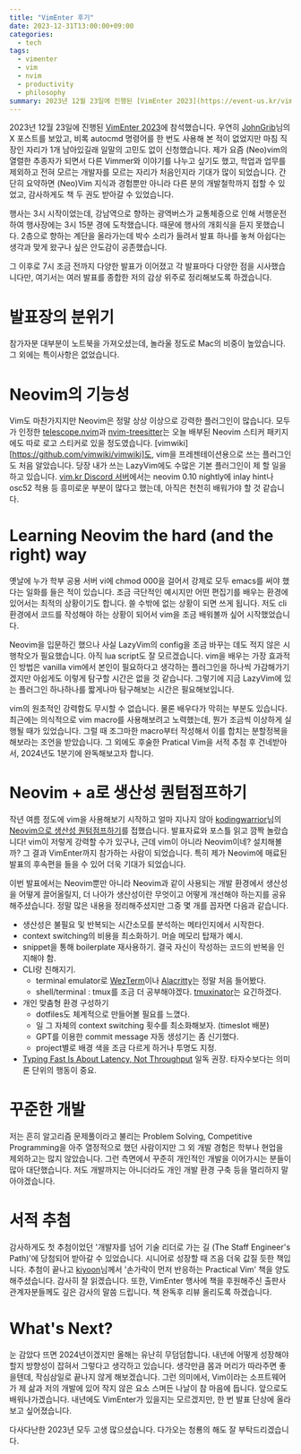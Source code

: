 ```yaml
---
title: "VimEnter 후기"
date: 2023-12-31T13:00:00+09:00
categories:
  - tech
tags:
  - vimenter
  - vim
  - nvim
  - productivity
  - philosophy
summary: 2023년 12월 23일에 진행된 [VimEnter 2023](https://event-us.kr/vim/event/74978)에 참석했습니다.
---
```


2023년 12월 23일에 진행된 [VimEnter 2023](https://event-us.kr/vim/event/74978)에 참석했습니다.
우연히 [JohnGrib](https://johngrib.github.io/)님의 X 포스트를 보았고, 비록 autocmd 명령어를 한 번도 사용해 본 적이 없었지만 마침 직장인 자리가 1개 남아있길래 일말의 고민도 없이 신청했습니다. 제가 요즘 (Neo)vim의 열렬한 추종자가 되면서 다른 Vimmer와 이야기를 나누고 싶기도 했고, 학업과 업무를 제외하고 전혀 모르는 개발자를 모르는 자리가 처음인지라 기대가 많이 되었습니다. 간단히 요약하면 (Neo)Vim 지식과 경험뿐만 아니라 다른 분의 개발철학까지 접할 수 있었고, 감사하게도 책 두 권도 받아갈 수 있었습니다.

행사는 3시 시작이었는데, 강남역으로 향하는 광역버스가 교통체증으로 인해 서행운전하여 행사장에는 3시 15분 경에 도착했습니다. 때문에 행사의 개회식을 듣지 못했습니다. 2층으로 향하는 계단을 올라가는데 박수 소리가 들려서 발표 하나를 놓쳐 아쉽다는 생각과 맞게 왔구나 싶은 안도감이 공존했습니다.

그 이후로 7시 조금 전까지 다양한 발표가 이어졌고 각 발표마다 다양한 점을 시사했습니다만, 여기서는 여러 발표를 종합한 저의 감상 위주로 정리해보도록 하겠습니다.

# 발표장의 분위기
참가자분 대부분이 노트북을 가져오셨는데, 놀라울 정도로 Mac의 비중이 높았습니다. 그 외에는 특이사항은 없었습니다.

# Neovim의 기능성
Vim도 마찬가지지만 Neovim은 정말 상상 이상으로 강력한 플러그인이 많습니다. 모두가 인정한 [telescope.nvim](https://github.com/nvim-telescope/telescope.nvim)과 [nvim-treesitter](https://github.com/nvim-treesitter/nvim-treesitter)는 오늘 배부된 Neovim 스티커 패키지에도 따로 로고 스티커로 있을 정도였습니다. [vimwiki][https://github.com/vimwiki/vimwiki]도, vim을 프레젠테이션용으로 쓰는 플러그인도 처음 알았습니다. 당장 내가 쓰는 LazyVim에도 수많은 기본 플러그인이 제 할 일을 하고 있습니다. [vim.kr Discord 서버](https://vim.kr/)에서는 neovim 0.10 nightly에 inlay hint나 osc52 적용 등 흥미로운 부분이 많다고 했는데, 아직은 천천히 배워가야 할 것 같습니다.

# Learning Neovim the hard (and the right) way
옛날에 누가 학부 공용 서버 vi에 chmod 000을 걸어서 강제로 모두 emacs를 써야 했다는 일화를 들은 적이 있습니다. 조금 극단적인 예시지만 어떤 편집기를 배우는 환경에 있어서는 최적의 상황이기도 합니다. 쓸 수밖에 없는 상황이 되면 쓰게 됩니다. 저도 cli 환경에서 코드를 작성해야 하는 상황이 되어서 vim을 조금 배워볼까 싶어 시작했었습니다.

Neovim을 입문하긴 했으나 사실 LazyVim의 config을 조금 바꾸는 데도 적지 않은 시행착오가 필요했습니다. 아직 lua script도 잘 모르겠습니다. vim을 배우는 가장 효과적인 방법은 vanilla vim에서 본인이 필요하다고 생각하는 플러그인을 하나씩 가감해가기겠지만 아쉽게도 이렇게 탐구할 시간은 없을 것 같습니다. 그렇기에 지금 LazyVim에 있는 플러그인 하나하나를 짧게나마 탐구해보는 시간은 필요해보입니다.

vim의 원초적인 강력함도 무시할 수 없습니다. 물론 배우다가 막히는 부분도 있습니다. 최근에는 의식적으로 vim macro를 사용해보려고 노력했는데, 뭔가 조금씩 이상하게 실행될 때가 있었습니다. 그럴 때 조그마한 macro부터 작성해서 이를 합치는 분할정복을 해보라는 조언을 받았습니다. 그 외에도 후술한 Pratical Vim을 서적 추첨 후 건네받아서, 2024년도 1분기에 완독해보고자 합니다.

# Neovim + a로 생산성 퀀텀점프하기
작년 여름 정도에 vim을 사용해보기 시작하고 얼마 지나지 않아 [kodingwarrior](https://kodingwarrior.github.io/)님의 [Neovim으로 생산성 퀀텀점프하기](https://kodingwarrior.github.io/wiki/appendix/excelcon-2nd/)를 접했습니다. 발표자료와 포스틀 읽고 깜짝 놀랐습니다! vim이 저렇게 강력할 수가 있구나, 근데 vim이 아니라 Neovim이네? 설치해볼까? 그 결과 VimEnter까지 참가하는 사람이 되었습니다. 특히 제가 Neovim에 매료된 발표의 후속편을 들을 수 있어 더욱 기대가 되었습니다.

이번 발표에서는 Neovim뿐만 아니라 Neovim과 같이 사용되는 개발 환경에서 생산성을 어떻게 끌어올릴지, 더 나아가 생산성이란 무엇이고 어떻게 개선해야 하는지를 공유해주셨습니다. 정말 많은 내용을 정리해주셨지만 그중 몇 개를 꼽자면 다음과 같습니다.

- 생산성은 불필요 및 반복되는 시간소모를 분석하는 메타인지에서 시작한다.
- context switching의 비용을 최소화하기. 머슬 메모리 탑재가 예시.
- snippet을 통해 boilerplate 재사용하기. 결국 자신이 작성하는 코드의 반복을 인지해야 함.
- CLI랑 친해지기.
  - terminal emulator로 [WezTerm](https://wezfurlong.org/wezterm/index.html)이나 [Alacritty](https://alacritty.org/)는 정말 처음 들어봤다.
  - shell/terminal : tmux를 조금 더 공부해야겠다. [tmuxinator](https://github.com/tmuxinator/tmuxinator)는 요긴하겠다.
- 개인 맞춤형 환경 구성하기
  - dotfiles도 체계적으로 만들어볼 필요를 느꼈다.
  - 일 그 자체의 context switching 횟수를 최소화해보자. (timeslot 배분)
  - GPT를 이용한 commit message 자동 생성기는 좀 신기했다.
  - project별로 배경 색을 조금 다르게 하거나 투명도 지정.
- [Typing Fast Is About Latency, Not Throughput](https://two-wrongs.com/typing-fast-is-about-latency-not-throughput) 일독 권장. 타자수보다는 의미론 단위의 행동이 중요.

# 꾸준한 개발
저는 흔히 알고리즘 문제풀이라고 불리는 Problem Solving, Competitive Programming을 아주 열정적으로 했던 사람이지만 그 외 개발 경험은 학부나 현업을 제외하고는 많지 않았습니다. 그런 측면에서 꾸준히 개인적인 개발을 이어가시는 분들이 많아 대단했습니다. 저도 개발까지는 아니더라도 개인 개발 환경 구축 등을 멀리하지 말아야겠습니다.

# 서적 추첨
감사하게도 첫 추첨이었던 '개발자를 넘어 기술 리더로 가는 길 (The Staff Engineer's Path)'에 당첨되어 받아갈 수 있었습니다. 시니어로 성장할 때 즈음 더욱 값질 듯한 책입니다. 추첨이 끝나고 [kiyoon](https://github.com/kiyoon)님께서 '손가락이 먼저 반응하는 Practical Vim' 책을 양도해주셨습니다. 감사히 잘 읽겠습니다. 또한, VimEnter 행사에 책을 후원해주신 출판사 관계자분들께도 깊은 감사의 말씀 드립니다. 책 완독후 리뷰 올리도록 하겠습니다.

# What's Next?
눈 감았다 뜨면 2024년이겠지만 올해는 유난히 무덤덤합니다. 내년에 어떻게 성장해야할지 방향성이 잡혀서 그렇다고 생각하고 있습니다. 생각만큼 몸과 머리가 따라주면 좋을텐데, 작심삼일로 끝나지 않게 해보겠습니다. 그런 의미에서, Vim이라는 소프트웨어가 제 삶과 저의 개발에 있어 작지 않은 요소 스며든 나날이 참 마음에 듭니다. 앞으로도 배워나가겠습니다. 내년에도 VimEnter가 있을지는 모르겠지만, 한 번 발표 단상에 올라보고 싶어졌습니다.

다사다난한 2023년 모두 고생 많으셨습니다. 다가오는 청룡의 해도 잘 부탁드리겠습니다.

